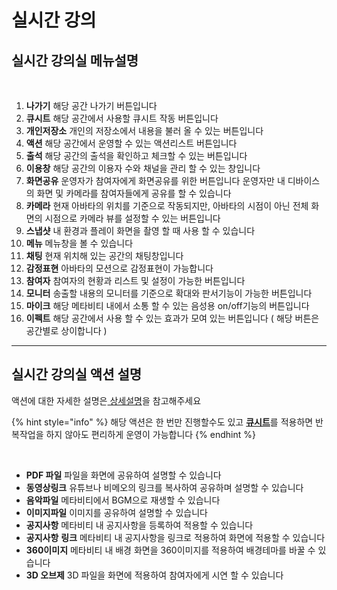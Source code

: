 # 실시간 강의

## 실시간 강의실 메뉴설명

<figure><img src="../../../../../.gitbook/assets/메뉴얼용1.png" alt=""><figcaption></figcaption></figure>

1. **나가기** 해당 공간 나가기 버튼입니다
2. **큐시트** 해당 공간에서 사용할 큐시트 작동 버튼입니다&#x20;
3. **개인저장소** 개인의 저장소에서 내용을 불러 올 수 있는 버튼입니다&#x20;
4. **액션** 해당 공간에서 운영할 수 있는 액션리스트 버튼입니다
5. **출석** 해당 공간의 출석을 확인하고 체크할 수 있는 버튼입니다&#x20;
6. **이용창** 해당 공간의 이용자 수와 채널을 관리 할 수 있는 창입니다 &#x20;
7. **화면공유** 운영자가 참여자에게 화면공유를 위한 버튼입니다 운영자만 내 디바이스의 화면 및 카메라를 참여자들에게 공유를 할 수 있습니다&#x20;
8. **카메라** 현재 아바타의 위치를 기준으로 작동되지만, 아바타의 시점이 아닌 전체 화면의 시점으로 카메라 뷰를 설정할 수 있는 버튼입니다
9. **스냅샷** 내 환경과 플레이 화면을 촬영 할 때 사용 할 수 있습니다
10. **메뉴** 메뉴창을 볼 수 있습니다
11. **채팅** 현재 위치해 있는 공간의 채팅창입니다
12. **감정표현** 아바타의 모션으로 감정표현이 가능합니다
13. **참여자** 참여자의 현황과 리스트 및 설정이 가능한 버튼입니다&#x20;
14. **모니터** 송출할 내용의 모니터를 기준으로 확대와 판서기능이 가능한 버튼입니다&#x20;
15. **마이크** 해당 메타비티 내에서 소통 할 수 있는 음성용 on/off기능의 버튼입니다&#x20;
16. **이펙트** 해당 공간에서 사용 할 수 있는 효과가 모여 있는 버튼입니다  ( 해당 버튼은 공간별로 상이합니다 )



***

## 실시간 강의실 액션 설명

액션에 대한 자세한 설명은[ 상세설명](../../../../undefined-5/undefined-1/#undefined-1)을 참고해주세요

{% hint style="info" %}
해당 액션은 한 번만 진행할수도 있고 [**큐시트**](../../../../undefined-3.md#undefined-2)를 적용하면 반복작업을 하지 않아도 편리하게 운영이 가능합니다
{% endhint %}

<figure><img src="../../../../../.gitbook/assets/스크린샷 2023-11-23 오후 2.07.13.png" alt=""><figcaption></figcaption></figure>

* **PDF 파일** 파일을 화면에 공유하여 설명할 수 있습니다&#x20;
* **동영상링크** 유튜브나 비메오의 링크를 복사하여 공유하며 설명할 수 있습니다 &#x20;
* **음악파일** 메타비티에서 BGM으로 재생할 수 있습니다
* **이미지파일** 이미지를 공유하여 설명할 수 있습니다&#x20;
* **공지사항** 메타비티 내 공지사항을 등록하여 적용할 수 있습니다&#x20;
* **공지사항** **링크** 메타비티 내 공지사항을 링크로 적용하여 화면에 적용할 수 있습니다&#x20;
* **360이미지** 메타비티 내 배경 화면을 360이미지를 적용하여 배경테마를 바꿀 수 있습니다&#x20;
* **3D 오브제** 3D 파일을 화면에 적용하여 참여자에게 시연 할 수 있습니다&#x20;

